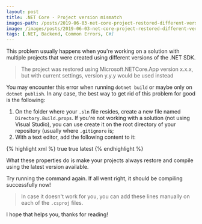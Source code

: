 ```yaml
---
layout: post
title: .NET Core - Project version mismatch
images-path: /posts/2019-06-03-net-core-project-restored-different-version
image: /images/posts/2019-06-03-net-core-project-restored-different-version/cover.jpg
tags: [.NET, Backend, Common Errors, C#]
---
```


This problem usually happens when you're working on a solution with multiple projects that were created using different versions of the .NET SDK.

> The project was restored using Microsoft.NETCore.App version x.x.x, but with current settings, version y.y.y would be used instead

You may encounter this error when running `dotnet build` or maybe only on `dotnet publish`. In any case, the best way to get rid of this problem for good is the following:

1. On the folder where your `.sln` file resides, create a new file named `Directory.Build.props`. If you're not working with a solution (not using Visual Studio), you can use create it on the root directory of your repository (usually where `.gitignore` is;
2. With a text editor, add the following content to it:

{% highlight xml %}
<Project>
  <PropertyGroup>
    <TargetLatestRuntimePatch>true</TargetLatestRuntimePatch>
    <GenerateFullPaths>true</GenerateFullPaths>
    <LangVersion>latest</LangVersion>
  </PropertyGroup>
</Project>
{% endhighlight %}

What these properties do is make your projects always restore and compile using the latest version available.

Try running the command again. If all went right, it should be compiling successfully now!

> In case it doesn't work for you, you can add these lines manually on each of the `.csproj` files.

I hope that helps you, thanks for reading!